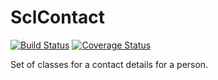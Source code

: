 SclContact
==========

[![Build Status](https://travis-ci.org/SCLInternet/SclContact.png?branch=master)](https://travis-ci.org/SCLInternet/SclZfContact)
[![Coverage Status](https://coveralls.io/repos/SCLInternet/SclContact/badge.png)](https://coveralls.io/r/SCLInternet/SclContact)

Set of classes for a contact details for a person.
